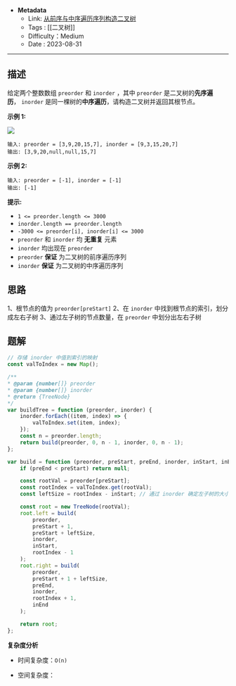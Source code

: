 - **Metadata**
	- Link:  [从前序与中序遍历序列构造二叉树](https://leetcode.cn/problems/construct-binary-tree-from-preorder-and-inorder-traversal/description/ "https://leetcode.cn/problems/construct-binary-tree-from-preorder-and-inorder-traversal/description/")
	- Tags : [[二叉树]]
	- Difficulty：Medium
	- Date : 2023-08-31
---
## 描述

给定两个整数数组 `preorder` 和 `inorder` ，其中 `preorder` 是二叉树的**先序遍历**， `inorder` 是同一棵树的**中序遍历**，请构造二叉树并返回其根节点。

**示例 1:**

![](https://assets.leetcode.com/uploads/2021/02/19/tree.jpg)

```
输入: preorder = [3,9,20,15,7], inorder = [9,3,15,20,7]
输出: [3,9,20,null,null,15,7]
```

**示例 2:**

```
输入: preorder = [-1], inorder = [-1]
输出: [-1]
```

**提示:**

- `1 <= preorder.length <= 3000`
- `inorder.length == preorder.length`
- `-3000 <= preorder[i], inorder[i] <= 3000`
- `preorder` 和 `inorder` 均 **无重复** 元素
- `inorder` 均出现在 `preorder`
- `preorder` **保证** 为二叉树的前序遍历序列
- `inorder` **保证** 为二叉树的中序遍历序列

## 思路

1、根节点的值为 `preorder[preStart]`
2、在 `inorder` 中找到根节点的索引，划分成左右子树
3、通过左子树的节点数量，在 `preorder` 中划分出左右子树

## 题解

```js
// 存储 inorder 中值到索引的映射
const valToIndex = new Map();

/**
* @param {number[]} preorder
* @param {number[]} inorder
* @return {TreeNode}
*/
var buildTree = function (preorder, inorder) {
    inorder.forEach((item, index) => {
        valToIndex.set(item, index);
    });
    const n = preorder.length;
    return build(preorder, 0, n - 1, inorder, 0, n - 1);
};

var build = function (preorder, preStart, preEnd, inorder, inStart, inEnd) {
    if (preEnd < preStart) return null;

    const rootVal = preorder[preStart];
    const rootIndex = valToIndex.get(rootVal);
    const leftSize = rootIndex - inStart; // 通过 inorder 确定左子树的大小

    const root = new TreeNode(rootVal);
    root.left = build(
        preorder,
        preStart + 1,
        preStart + leftSize,
        inorder,
        inStart,
        rootIndex - 1
    );
    root.right = build(
        preorder,
        preStart + 1 + leftSize,
        preEnd,
        inorder,
        rootIndex + 1,
        inEnd
    );

    return root;
};
```

**复杂度分析**

- 时间复杂度：`O(n)`

- 空间复杂度：